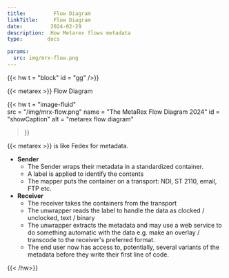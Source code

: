 ```yaml
---
title:         Flow Diagram
linkTitle:     Flow Diagram
date:         2024-02-29
description:  How Metarex flows metadata
type:        docs

params:
  src: img/mrx-flow.png
---
```


{{< hw t = "block" 
    id = "gg" 
/>}}

<div class="ui center aligned header">{{< metarex >}} Flow Diagram</div>

{{< hw t = "image-fluid"  
    src = "/img/mrx-flow.png" 
    name = "The MetaRex Flow Diagram 2024" 
    id = "showCaption" 
    alt = "metarex flow diagram"
>}}

{{< metarex >}} is like Fedex for metadata.

* **Sender**
  * The Sender wraps their metadata in a standardized container.
  * A label is applied to identify the contents
  * The mapper puts the container on a transport: NDI, ST 2110, email, FTP etc.
* **Receiver**
  * The receiver takes the containers from the transport
  * The unwrapper reads the label to handle the data as clocked / unclocked,
    text / binary
  * The unwrapper extracts the metadata and may use a web service to do something
    automatic with the data e.g. make an overlay / transcode to the receiver's
    preferred format.
  * The end user now has access to, potentially, several variants of the metadata
    before they write their first line of code.

{{< /hw>}}